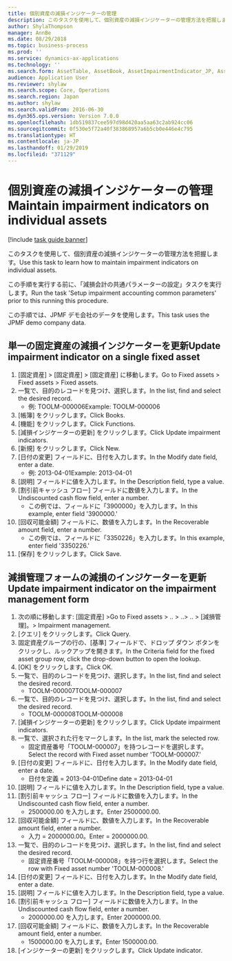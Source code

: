 ```yaml
---
title: 個別資産の減損インジケーターの管理
description: このタスクを使用して、個別資産の減損インジケーターの管理方法を把握します。
author: ShylaThompson
manager: AnnBe
ms.date: 08/29/2018
ms.topic: business-process
ms.prod: ''
ms.service: dynamics-ax-applications
ms.technology: ''
ms.search.form: AssetTable, AssetBook, AssetImpairmentIndicator_JP, AssetImpairmentReview_JP, SysQueryForm
audience: Application User
ms.reviewer: shylaw
ms.search.scope: Core, Operations
ms.search.region: Japan
ms.author: shylaw
ms.search.validFrom: 2016-06-30
ms.dyn365.ops.version: Version 7.0.0
ms.openlocfilehash: 1db519837cee597d98d420aa5aa63c2ab924cc06
ms.sourcegitcommit: 0f530e5f72a40f383868957a6b5cb0e446e4c795
ms.translationtype: HT
ms.contentlocale: ja-JP
ms.lasthandoff: 01/29/2019
ms.locfileid: "371129"
---
```

# <a name="maintain-impairment-indicators-on-individual-assets"></a><span data-ttu-id="9b3f7-103">個別資産の減損インジケーターの管理</span><span class="sxs-lookup"><span data-stu-id="9b3f7-103">Maintain impairment indicators on individual assets</span></span>

[!include [task guide banner](../../includes/task-guide-banner.md)]

<span data-ttu-id="9b3f7-104">このタスクを使用して、個別資産の減損インジケーターの管理方法を把握します。</span><span class="sxs-lookup"><span data-stu-id="9b3f7-104">Use this task to learn how to maintain impairment indicators on individual assets.</span></span>



<span data-ttu-id="9b3f7-105">この手順を実行する前に、「減損会計の共通パラメーターの設定」タスクを実行します。</span><span class="sxs-lookup"><span data-stu-id="9b3f7-105">Run the task 'Setup impairment accounting common parameters' prior to this running this procedure.</span></span> 



<span data-ttu-id="9b3f7-106">この手順では、JPMF デモ会社のデータを使用します。</span><span class="sxs-lookup"><span data-stu-id="9b3f7-106">This task uses the JPMF demo company data.</span></span>


## <a name="update-impairment-indicator-on-a-single-fixed-asset"></a><span data-ttu-id="9b3f7-107">単一の固定資産の減損インジケーターを更新</span><span class="sxs-lookup"><span data-stu-id="9b3f7-107">Update impairment indicator on a single fixed asset</span></span>
1. <span data-ttu-id="9b3f7-108">[固定資産] > [固定資産] > [固定資産] に移動します。</span><span class="sxs-lookup"><span data-stu-id="9b3f7-108">Go to Fixed assets > Fixed assets > Fixed assets.</span></span>
2. <span data-ttu-id="9b3f7-109">一覧で、目的のレコードを見つけ、選択します。</span><span class="sxs-lookup"><span data-stu-id="9b3f7-109">In the list, find and select the desired record.</span></span>
    * <span data-ttu-id="9b3f7-110">例: TOOLM-000006</span><span class="sxs-lookup"><span data-stu-id="9b3f7-110">Example: TOOLM-000006</span></span>  
3. <span data-ttu-id="9b3f7-111">[帳簿] をクリックします。</span><span class="sxs-lookup"><span data-stu-id="9b3f7-111">Click Books.</span></span>
4. <span data-ttu-id="9b3f7-112">[機能] をクリックします。</span><span class="sxs-lookup"><span data-stu-id="9b3f7-112">Click Functions.</span></span>
5. <span data-ttu-id="9b3f7-113">[減損インジケーターの更新] をクリックします。</span><span class="sxs-lookup"><span data-stu-id="9b3f7-113">Click Update impairment indicators.</span></span>
6. <span data-ttu-id="9b3f7-114">[新規] をクリックします。</span><span class="sxs-lookup"><span data-stu-id="9b3f7-114">Click New.</span></span>
7. <span data-ttu-id="9b3f7-115">[日付の変更] フィールドに、日付を入力します。</span><span class="sxs-lookup"><span data-stu-id="9b3f7-115">In the Modify date field, enter a date.</span></span>
    * <span data-ttu-id="9b3f7-116">例: 2013-04-01</span><span class="sxs-lookup"><span data-stu-id="9b3f7-116">Example: 2013-04-01</span></span>  
8. <span data-ttu-id="9b3f7-117">[説明] フィールドに値を入力します。</span><span class="sxs-lookup"><span data-stu-id="9b3f7-117">In the Description field, type a value.</span></span>
9. <span data-ttu-id="9b3f7-118">[割引前キャッシュ フロー] フィールドに数値を入力します。</span><span class="sxs-lookup"><span data-stu-id="9b3f7-118">In the Undiscounted cash flow field, enter a number.</span></span>
    * <span data-ttu-id="9b3f7-119">この例では、フィールドに「3900000」を入力します。</span><span class="sxs-lookup"><span data-stu-id="9b3f7-119">In this example, enter field '3900000.'</span></span>  
10. <span data-ttu-id="9b3f7-120">[回収可能金額] フィールドに、数値を入力します。</span><span class="sxs-lookup"><span data-stu-id="9b3f7-120">In the Recoverable amount field, enter a number.</span></span>
    * <span data-ttu-id="9b3f7-121">この例では、フィールドに「3350226」を入力します。</span><span class="sxs-lookup"><span data-stu-id="9b3f7-121">In this example, enter field '3350226.'</span></span>  
11. <span data-ttu-id="9b3f7-122">[保存] をクリックします。</span><span class="sxs-lookup"><span data-stu-id="9b3f7-122">Click Save.</span></span>

## <a name="update-impairment-indicator-on-the-impairment-management-form"></a><span data-ttu-id="9b3f7-123">減損管理フォームの減損のインジケーターを更新</span><span class="sxs-lookup"><span data-stu-id="9b3f7-123">Update impairment indicator on the impairment management form</span></span>
1. <span data-ttu-id="9b3f7-124">次の順に移動します: [固定資産] ></span><span class="sxs-lookup"><span data-stu-id="9b3f7-124">Go to Fixed assets > ..</span></span> <span data-ttu-id="9b3f7-125">> ..</span><span class="sxs-lookup"><span data-stu-id="9b3f7-125">> ..</span></span> <span data-ttu-id="9b3f7-126">> [減損管理]。</span><span class="sxs-lookup"><span data-stu-id="9b3f7-126">> Impairment management.</span></span>
2. <span data-ttu-id="9b3f7-127">[クエリ] をクリックします。</span><span class="sxs-lookup"><span data-stu-id="9b3f7-127">Click Query.</span></span>
3. <span data-ttu-id="9b3f7-128">固定資産グループの行の、[基準] フィールドで、ドロップ ダウン ボタンをクリックし、ルックアップを開きます。</span><span class="sxs-lookup"><span data-stu-id="9b3f7-128">In the Criteria field for the fixed asset group row, click the drop-down button to open the lookup.</span></span>
4. <span data-ttu-id="9b3f7-129">[OK] をクリックします。</span><span class="sxs-lookup"><span data-stu-id="9b3f7-129">Click OK.</span></span>
5. <span data-ttu-id="9b3f7-130">一覧で、目的のレコードを見つけ、選択します。</span><span class="sxs-lookup"><span data-stu-id="9b3f7-130">In the list, find and select the desired record.</span></span>
    * <span data-ttu-id="9b3f7-131">TOOLM-000007</span><span class="sxs-lookup"><span data-stu-id="9b3f7-131">TOOLM-000007</span></span>  
6. <span data-ttu-id="9b3f7-132">一覧で、目的のレコードを見つけ、選択します。</span><span class="sxs-lookup"><span data-stu-id="9b3f7-132">In the list, find and select the desired record.</span></span>
    * <span data-ttu-id="9b3f7-133">TOOLM-000008</span><span class="sxs-lookup"><span data-stu-id="9b3f7-133">TOOLM-000008</span></span>  
7. <span data-ttu-id="9b3f7-134">[減損インジケーターの更新] をクリックします。</span><span class="sxs-lookup"><span data-stu-id="9b3f7-134">Click Update impairment indicators.</span></span>
8. <span data-ttu-id="9b3f7-135">一覧で、選択された行をマークします。</span><span class="sxs-lookup"><span data-stu-id="9b3f7-135">In the list, mark the selected row.</span></span>
    * <span data-ttu-id="9b3f7-136">固定資産番号「TOOLM-000007」を持つレコードを選択します。</span><span class="sxs-lookup"><span data-stu-id="9b3f7-136">Select the record with Fixed asset number 'TOOLM-000007.'</span></span>  
9. <span data-ttu-id="9b3f7-137">[日付の変更] フィールドに、日付を入力します。</span><span class="sxs-lookup"><span data-stu-id="9b3f7-137">In the Modify date field, enter a date.</span></span>
    * <span data-ttu-id="9b3f7-138">日付を定義 = 2013-04-01</span><span class="sxs-lookup"><span data-stu-id="9b3f7-138">Define date = 2013-04-01</span></span>  
10. <span data-ttu-id="9b3f7-139">[説明] フィールドに値を入力します。</span><span class="sxs-lookup"><span data-stu-id="9b3f7-139">In the Description field, type a value.</span></span>
11. <span data-ttu-id="9b3f7-140">[割引前キャッシュ フロー] フィールドに数値を入力します。</span><span class="sxs-lookup"><span data-stu-id="9b3f7-140">In the Undiscounted cash flow field, enter a number.</span></span>
    * <span data-ttu-id="9b3f7-141">2500000.00 を入力します。</span><span class="sxs-lookup"><span data-stu-id="9b3f7-141">Enter 2500000.00.</span></span>  
12. <span data-ttu-id="9b3f7-142">[回収可能金額] フィールドに、数値を入力します。</span><span class="sxs-lookup"><span data-stu-id="9b3f7-142">In the Recoverable amount field, enter a number.</span></span>
    * <span data-ttu-id="9b3f7-143">入力 = 2000000.00。</span><span class="sxs-lookup"><span data-stu-id="9b3f7-143">Enter = 2000000.00.</span></span>  
13. <span data-ttu-id="9b3f7-144">一覧で、目的のレコードを見つけ、選択します。</span><span class="sxs-lookup"><span data-stu-id="9b3f7-144">In the list, find and select the desired record.</span></span>
    * <span data-ttu-id="9b3f7-145">固定資産番号「TOOLM-000008」を持つ行を選択します。</span><span class="sxs-lookup"><span data-stu-id="9b3f7-145">Select the row with Fixed asset number 'TOOLM-000008.'</span></span>  
14. <span data-ttu-id="9b3f7-146">[日付の変更] フィールドに、日付を入力します。</span><span class="sxs-lookup"><span data-stu-id="9b3f7-146">In the Modify date field, enter a date.</span></span>
15. <span data-ttu-id="9b3f7-147">[説明] フィールドに値を入力します。</span><span class="sxs-lookup"><span data-stu-id="9b3f7-147">In the Description field, type a value.</span></span>
16. <span data-ttu-id="9b3f7-148">[割引前キャッシュ フロー] フィールドに数値を入力します。</span><span class="sxs-lookup"><span data-stu-id="9b3f7-148">In the Undiscounted cash flow field, enter a number.</span></span>
    * <span data-ttu-id="9b3f7-149">2000000.00 を入力します。</span><span class="sxs-lookup"><span data-stu-id="9b3f7-149">Enter 2000000.00.</span></span>  
17. <span data-ttu-id="9b3f7-150">[回収可能金額] フィールドに、数値を入力します。</span><span class="sxs-lookup"><span data-stu-id="9b3f7-150">In the Recoverable amount field, enter a number.</span></span>
    * <span data-ttu-id="9b3f7-151">1500000.00 を入力します。</span><span class="sxs-lookup"><span data-stu-id="9b3f7-151">Enter 1500000.00.</span></span>  
18. <span data-ttu-id="9b3f7-152">[インジケーターの更新] をクリックします。</span><span class="sxs-lookup"><span data-stu-id="9b3f7-152">Click Update indicator.</span></span>

